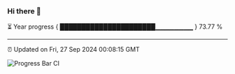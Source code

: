 ### Hi there 👋

⏳ Year progress { ██████████████████████▁▁▁▁▁▁▁▁ } 73.77 %

---

⏰ Updated on Fri, 27 Sep 2024 00:08:15 GMT

![Progress Bar CI](https://github.com/EinsPommes/EinsPommes/blob/main/.github/workflows/main.yml)
